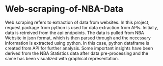 # Web-scraping-of-NBA-Data

Web scraping refers to extraction of data from websites. In this project, request package from python
is used for data extraction from APIs. Initially, data is retreived from the api endpoints. The data is pulled from NBA Website in json format, which is then parsed through and the necessary information is extracted using python. In this case, python dataframe is created from API for further analysis. Some important insights have been derived from the NBA Statistics data  after data pre-processing and the same has been visualized with graphical representation. 
  
